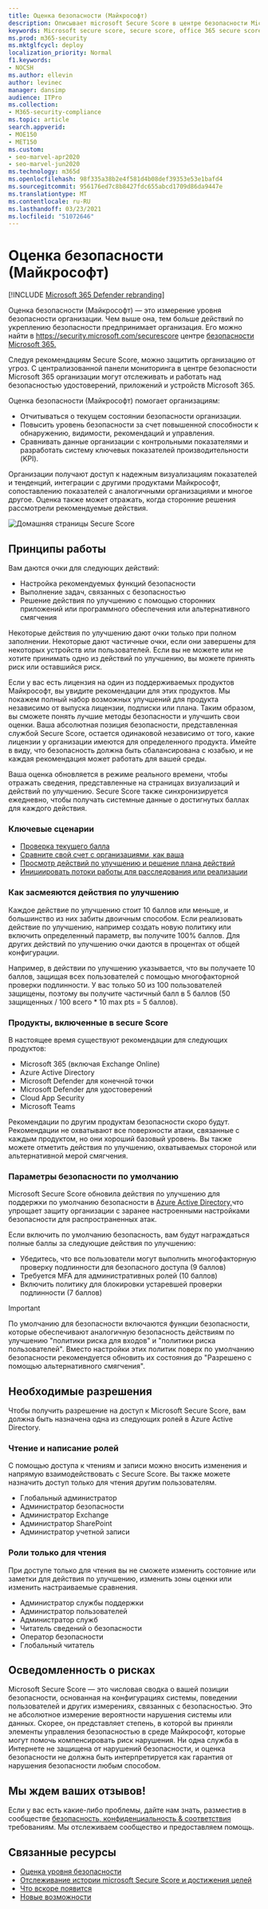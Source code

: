 ```yaml
---
title: Оценка безопасности (Майкрософт)
description: Описывает microsoft Secure Score в центре безопасности Microsoft 365, как улучшить осанку безопасности и что могут ожидать администраторы безопасности.
keywords: Microsoft secure score, secure score, office 365 secure score, microsoft security score, Microsoft 365 security center, improvement actions
ms.prod: m365-security
ms.mktglfcycl: deploy
localization_priority: Normal
f1.keywords:
- NOCSH
ms.author: ellevin
author: levinec
manager: dansimp
audience: ITPro
ms.collection:
- M365-security-compliance
ms.topic: article
search.appverid:
- MOE150
- MET150
ms.custom:
- seo-marvel-apr2020
- seo-marvel-jun2020
ms.technology: m365d
ms.openlocfilehash: 98f335a38b2e4f581d4b08def39353e53e1bafd4
ms.sourcegitcommit: 956176ed7c8b8427fdc655abcd1709d86da9447e
ms.translationtype: MT
ms.contentlocale: ru-RU
ms.lasthandoff: 03/23/2021
ms.locfileid: "51072646"
---
```

# <a name="microsoft-secure-score"></a>Оценка безопасности (Майкрософт)

[!INCLUDE [Microsoft 365 Defender rebranding](../includes/microsoft-defender.md)]

Оценка безопасности (Майкрософт) — это измерение уровня безопасности организации. Чем выше она, тем больше действий по укреплению безопасности предпринимает организация. Его можно найти в https://security.microsoft.com/securescore центре [безопасности Microsoft 365.](overview-security-center.md)

Следуя рекомендациям Secure Score, можно защитить организацию от угроз. С централизованной панели мониторинга в центре безопасности Microsoft 365 организации могут отслеживать и работать над безопасностью удостоверений, приложений и устройств Microsoft 365.

Оценка безопасности (Майкрософт) помогает организациям:  

* Отчитываться о текущем состоянии безопасности организации.
* Повысить уровень безопасности за счет повышенной способности к обнаружению, видимости, рекомендаций и управления.  
* Сравнивать данные организации с контрольными показателями и разработать систему ключевых показателей производительности (KPI).

Организации получают доступ к надежным визуализациям показателей и тенденций, интеграции с другими продуктами Майкрософт, сопоставлению показателей с аналогичными организациями и многое другое. Оценка также может отражать, когда сторонние решения рассмотрели рекомендуемые действия.

![Домашняя страницы Secure Score](../../media/secure-score/secure-score-homepage-new.png)

## <a name="how-it-works"></a>Принципы работы

Вам даются очки для следующих действий:

- Настройка рекомендуемых функций безопасности
- Выполнение задач, связанных с безопасностью
- Решение действия по улучшению с помощью сторонних приложений или программного обеспечения или альтернативного смягчения

Некоторые действия по улучшению дают очки только при полном заполнении. Некоторые дают частичные очки, если они завершены для некоторых устройств или пользователей. Если вы не можете или не хотите принимать одно из действий по улучшению, вы можете принять риск или оставшийся риск.

Если у вас есть лицензия на один из поддерживаемых продуктов Майкрософт, вы увидите рекомендации для этих продуктов. Мы покажем полный набор возможных улучшений для продукта независимо от выпуска лицензии, подписки или плана. Таким образом, вы сможете понять лучшие методы безопасности и улучшить свои оценки. Ваша абсолютная позиция безопасности, представленная службой Secure Score, остается одинаковой независимо от того, какие лицензии у организации имеются для определенного продукта. Имейте в виду, что безопасность должна быть сбалансирована с юзабью, и не каждая рекомендация может работать для вашей среды.

Ваша оценка обновляется в режиме реального времени, чтобы отражать сведения, представленные на страницах визуализаций и действий по улучшению. Secure Score также синхронизируется ежедневно, чтобы получать системные данные о достигнутых баллах для каждого действия.

### <a name="key-scenarios"></a>Ключевые сценарии

- [Проверка текущего балла](microsoft-secure-score-improvement-actions.md#check-your-current-score)
- [Сравните свой счет с организациями, как ваша](microsoft-secure-score-history-metrics-trends.md#compare-your-score-to-organizations-like-yours)
- [Просмотр действий по улучшению и решение плана действий](microsoft-secure-score-improvement-actions.md#take-action-to-improve-your-score)
- [Инициировать потоки работы для расследования или реализации](microsoft-secure-score-improvement-actions.md#view-improvement-action-details)

### <a name="how-improvement-actions-are-scored"></a>Как засмеяются действия по улучшению

Каждое действие по улучшению стоит 10 баллов или меньше, и большинство из них забиты двоичным способом. Если реализовать действие по улучшению, например создать новую политику или включить определенный параметр, вы получите 100% баллов. Для других действий по улучшению очки даются в процентах от общей конфигурации.

Например, в действии по улучшению указывается, что вы получаете 10 баллов, защищая всех пользователей с помощью многофакторной проверки подлинности. У вас только 50 из 100 пользователей защищены, поэтому вы получите частичный балл в 5 баллов (50 защищенных / 100 всего * 10 max pts = 5 баллов).

### <a name="products-included-in-secure-score"></a>Продукты, включенные в secure Score

В настоящее время существуют рекомендации для следующих продуктов:

- Microsoft 365 (включая Exchange Online)
- Azure Active Directory
- Microsoft Defender для конечной точки
- Microsoft Defender для удостоверений
- Cloud App Security
- Microsoft Teams

Рекомендации по другим продуктам безопасности скоро будут. Рекомендации не охватывают все поверхности атаки, связанные с каждым продуктом, но они хороший базовый уровень. Вы также можете отметить действия по улучшению, охватываемых стороной или альтернативной мерой смягчения.

### <a name="security-defaults"></a>Параметры безопасности по умолчанию

Microsoft Secure Score обновила действия по улучшению для поддержки по умолчанию безопасности в [Azure Active Directory,](/azure/active-directory/fundamentals/concept-fundamentals-security-defaults)что упрощает защиту организации с заранее настроенными настройками безопасности для распространенных атак.

Если включить по умолчанию безопасность, вам будут награждаться полные баллы за следующие действия по улучшению:

- Убедитесь, что все пользователи могут выполнить многофакторную проверку подлинности для безопасного доступа (9 баллов)
- Требуется MFA для административных ролей (10 баллов)
- Включить политику для блокировки устаревшей проверки подлинности (7 баллов)

>[!IMPORTANT]
>По умолчанию для безопасности включаются функции безопасности, которые обеспечивают аналогичную безопасность действиям по улучшению "политики риска для входов" и "политики риска пользователей". Вместо настройки этих политик поверх по умолчанию безопасности рекомендуется обновить их состояния до "Разрешено с помощью альтернативного смягчения".

## <a name="required-permissions"></a>Необходимые разрешения

Чтобы получить разрешение на доступ к Microsoft Secure Score, вам должна быть назначена одна из следующих ролей в Azure Active Directory.

### <a name="read-and-write-roles"></a>Чтение и написание ролей

С помощью доступа к чтениям и записи можно вносить изменения и напрямую взаимодействовать с Secure Score. Вы также можете назначить доступ только для чтения другим пользователям.

* Глобальный администратор
* Администратор безопасности
* Администратор Exchange
* Администратор SharePoint
* Администратор учетной записи

### <a name="read-only-roles"></a>Роли только для чтения

При доступе только для чтения вы не сможете изменить состояние или заметки для действия по улучшению, изменить зоны оценки или изменить настраиваемые сравнения.

* Администратор службы поддержки
* Администратор пользователей
* Администратор служб
* Читатель сведений о безопасности
* Оператор безопасности
* Глобальный читатель

## <a name="risk-awareness"></a>Осведомленность о рисках

Microsoft Secure Score — это числовая сводка о вашей позиции безопасности, основанная на конфигурациях системы, поведении пользователей и других измерениях, связанных с безопасностью. Это не абсолютное измерение вероятности нарушения системы или данных. Скорее, он представляет степень, в которой вы приняли элементы управления безопасностью в среде Майкрософт, которые могут помочь компенсировать риск нарушения. Ни одна служба в Интернете не защищена от нарушений безопасности, и оценка безопасности не должна быть интерпретируется как гарантия от нарушения безопасности любым способом.

## <a name="we-want-to-hear-from-you"></a>Мы ждем ваших отзывов!

Если у вас есть какие-либо проблемы, дайте нам знать, разместив в сообществе [безопасность, конфиденциальность & соответствия](https://techcommunity.microsoft.com/t5/Security-Privacy-Compliance/bd-p/security_privacy) требованиям. Мы отслеживаем сообщество и предоставляем помощь.

## <a name="related-resources"></a>Связанные ресурсы

- [Оценка уровня безопасности](microsoft-secure-score-improvement-actions.md)
- [Отслеживание истории microsoft Secure Score и достижения целей](microsoft-secure-score-history-metrics-trends.md)
- [Что вскоре появится](microsoft-secure-score-whats-coming.md)
- [Новые возможности](microsoft-secure-score-whats-new.md)